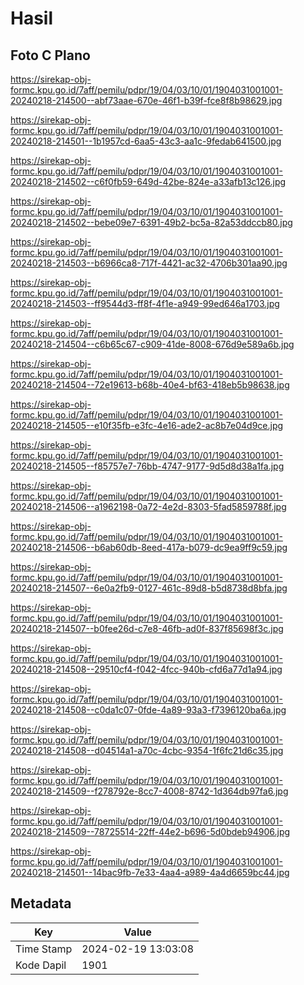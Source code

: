 # Hasil

## Foto C Plano

https://sirekap-obj-formc.kpu.go.id/7aff/pemilu/pdpr/19/04/03/10/01/1904031001001-20240218-214500--abf73aae-670e-46f1-b39f-fce8f8b98629.jpg

https://sirekap-obj-formc.kpu.go.id/7aff/pemilu/pdpr/19/04/03/10/01/1904031001001-20240218-214501--1b1957cd-6aa5-43c3-aa1c-9fedab641500.jpg

https://sirekap-obj-formc.kpu.go.id/7aff/pemilu/pdpr/19/04/03/10/01/1904031001001-20240218-214502--c6f0fb59-649d-42be-824e-a33afb13c126.jpg

https://sirekap-obj-formc.kpu.go.id/7aff/pemilu/pdpr/19/04/03/10/01/1904031001001-20240218-214502--bebe09e7-6391-49b2-bc5a-82a53ddccb80.jpg

https://sirekap-obj-formc.kpu.go.id/7aff/pemilu/pdpr/19/04/03/10/01/1904031001001-20240218-214503--b6966ca8-717f-4421-ac32-4706b301aa90.jpg

https://sirekap-obj-formc.kpu.go.id/7aff/pemilu/pdpr/19/04/03/10/01/1904031001001-20240218-214503--ff9544d3-ff8f-4f1e-a949-99ed646a1703.jpg

https://sirekap-obj-formc.kpu.go.id/7aff/pemilu/pdpr/19/04/03/10/01/1904031001001-20240218-214504--c6b65c67-c909-41de-8008-676d9e589a6b.jpg

https://sirekap-obj-formc.kpu.go.id/7aff/pemilu/pdpr/19/04/03/10/01/1904031001001-20240218-214504--72e19613-b68b-40e4-bf63-418eb5b98638.jpg

https://sirekap-obj-formc.kpu.go.id/7aff/pemilu/pdpr/19/04/03/10/01/1904031001001-20240218-214505--e10f35fb-e3fc-4e16-ade2-ac8b7e04d9ce.jpg

https://sirekap-obj-formc.kpu.go.id/7aff/pemilu/pdpr/19/04/03/10/01/1904031001001-20240218-214505--f85757e7-76bb-4747-9177-9d5d8d38a1fa.jpg

https://sirekap-obj-formc.kpu.go.id/7aff/pemilu/pdpr/19/04/03/10/01/1904031001001-20240218-214506--a1962198-0a72-4e2d-8303-5fad5859788f.jpg

https://sirekap-obj-formc.kpu.go.id/7aff/pemilu/pdpr/19/04/03/10/01/1904031001001-20240218-214506--b6ab60db-8eed-417a-b079-dc9ea9ff9c59.jpg

https://sirekap-obj-formc.kpu.go.id/7aff/pemilu/pdpr/19/04/03/10/01/1904031001001-20240218-214507--6e0a2fb9-0127-461c-89d8-b5d8738d8bfa.jpg

https://sirekap-obj-formc.kpu.go.id/7aff/pemilu/pdpr/19/04/03/10/01/1904031001001-20240218-214507--b0fee26d-c7e8-46fb-ad0f-837f85698f3c.jpg

https://sirekap-obj-formc.kpu.go.id/7aff/pemilu/pdpr/19/04/03/10/01/1904031001001-20240218-214508--29510cf4-f042-4fcc-940b-cfd6a77d1a94.jpg

https://sirekap-obj-formc.kpu.go.id/7aff/pemilu/pdpr/19/04/03/10/01/1904031001001-20240218-214508--c0da1c07-0fde-4a89-93a3-f7396120ba6a.jpg

https://sirekap-obj-formc.kpu.go.id/7aff/pemilu/pdpr/19/04/03/10/01/1904031001001-20240218-214508--d04514a1-a70c-4cbc-9354-1f6fc21d6c35.jpg

https://sirekap-obj-formc.kpu.go.id/7aff/pemilu/pdpr/19/04/03/10/01/1904031001001-20240218-214509--f278792e-8cc7-4008-8742-1d364db97fa6.jpg

https://sirekap-obj-formc.kpu.go.id/7aff/pemilu/pdpr/19/04/03/10/01/1904031001001-20240218-214509--78725514-22ff-44e2-b696-5d0bdeb94906.jpg

https://sirekap-obj-formc.kpu.go.id/7aff/pemilu/pdpr/19/04/03/10/01/1904031001001-20240218-214501--14bac9fb-7e33-4aa4-a989-4a4d6659bc44.jpg


## Metadata

| Key        | Value               |
| ---------- | ------------------- |
| Time Stamp | 2024-02-19 13:03:08 |
| Kode Dapil | 1901                |




